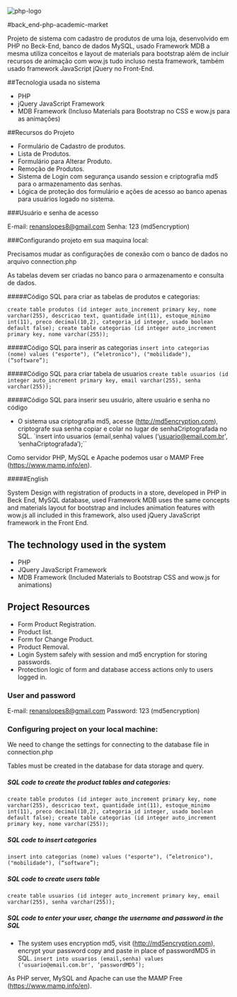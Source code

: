 ![php-logo](http://renanslopes8.com.br/projetosgit/readme-img/php_cloud_back_end.png)

#back_end-php-academic-market

Projeto de sistema com cadastro de produtos de uma loja, desenvolvido em PHP no Beck-End, banco de dados MySQL, usado Framework MDB a mesma utiliza conceitos e layout de materials para bootstrap além de incluir recursos de animação com wow.js tudo incluso nesta framework, também usado framework JavaScript jQuery no Front-End.

##Tecnologia usada no sistema

- PHP
- jQuery JavaScript Framework
- MDB Framework (Incluso Materials para Bootstrap no CSS e wow.js para as animações)

##Recursos do Projeto

- Formulário de Cadastro de produtos.
- Lista de Produtos.
- Formulário para Alterar Produto.
- Remoção de Produtos.
- Sistema de Login com segurança usando session e criptografia md5 para o armazenamento das senhas.
- Lógica de proteção dos formulário e ações de acesso ao banco apenas para usuários logado no sistema.

###Usuário e senha de acesso

E-mail: renanslopes8@gmail.com
Senha: 123 (md5encryption)

###Configurando projeto em sua maquina local:

Precisamos mudar as configurações de conexão com o banco de dados no arquivo connection.php

As tabelas devem ser criadas no banco para o armazenamento e consulta de dados.

#####Código SQL para criar as tabelas de produtos e categorias:

`create table produtos (id integer auto_increment primary key, nome varchar(255), descricao text, quantidade int(11), estoque_minimo int(11), preco decimal(10,2), categoria_id integer, usado boolean default false);
create table categorias (id integer auto_increment primary key, nome varchar(255));`

#####Código SQL para inserir as categorias
`insert into categorias (nome) values ("esporte"), (“eletronico"), ("mobilidade"), (“software”);`

#####Código SQL para criar tabela de usuarios
`create table usuarios (id integer auto_increment primary key, email varchar(255), senha varchar(255));`

#####Código SQL para inserir seu usuário, altere usuário e senha no código
- O sistema usa criptografia md5, acesse (http://md5encryption.com), criptografe sua senha copiar e colar no lugar de senhaCriptografada no SQL.
`insert into usuarios (email,senha) values (‘usuario@email.com.br', ’senhaCriptografada’);``

Como servidor PHP, MySQL e Apache podemos usar o MAMP Free (https://www.mamp.info/en).

#####English

System Design with registration of products in a store, developed in PHP in Beck End, MySQL database, used Framework MDB uses the same concepts and materials layout for bootstrap and includes animation features with wow.js all included in this framework, also used jQuery JavaScript framework in the Front End.

## The technology used in the system

- PHP
- JQuery JavaScript Framework
- MDB Framework (Included Materials to Bootstrap CSS and wow.js for animations)

## Project Resources

- Form Product Registration.
- Product list.
- Form for Change Product.
- Product Removal.
- Login System safely with session and md5 encryption for storing passwords.
- Protection logic of form and database access actions only to users logged in.

### User and password

E-mail: renanslopes8@gmail.com
Password: 123 (md5encryption)

### Configuring project on your local machine:

We need to change the settings for connecting to the database file in connection.php

Tables must be created in the database for data storage and query.

##### SQL code to create the product tables and categories:

`create table produtos (id integer auto_increment primary key, nome varchar(255), descricao text, quantidade int(11), estoque_minimo int(11), preco decimal(10,2), categoria_id integer, usado boolean default false);
create table categorias (id integer auto_increment primary key, nome varchar(255));`

##### SQL code to insert categories
`insert into categorias (nome) values ("esporte"), (“eletronico"), ("mobilidade"), (“software”);`

##### SQL code to create users table
`create table usuarios (id integer auto_increment primary key, email varchar(255), senha varchar(255));`

##### SQL code to enter your user, change the username and password in the SQL
- The system uses encryption md5, visit (http://md5encryption.com), encrypt your password copy and paste in place of passwordMD5 in SQL.
`insert into usuarios (email,senha) values (‘usuario@email.com.br', ’passwordMD5’);`

As PHP server, MySQL and Apache can use the MAMP Free (https://www.mamp.info/en).

